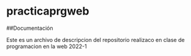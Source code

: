 # practicaprgweb

##Documentación 

Este es un archivo de descripcion del repositorio realizaco en clase de programacion en la web 2022-1
